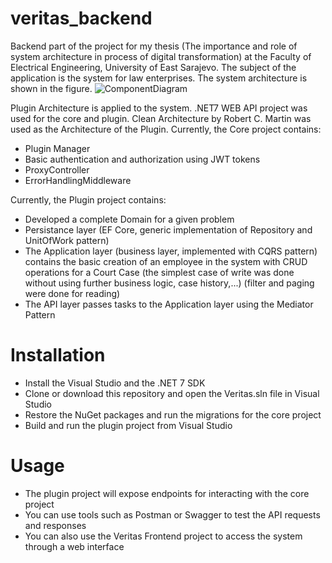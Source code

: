 # veritas_backend
Backend part of the project for my thesis (The importance and role of system architecture in 
process of digital transformation) at the Faculty of Electrical Engineering, University of East Sarajevo. The subject of the application is the system for law enterprises.
The system architecture is shown in the figure.
![ComponentDiagram](https://github.com/stefanjokic99/veritas_backend/assets/77590314/3e87f243-1916-4fad-b07d-ea260df7fc71)

Plugin Architecture is applied to the system. .NET7 WEB API project was used for the core and plugin. Clean Architecture by Robert C. Martin was used as the Architecture of the Plugin.
Currently, the Core project contains:
  * Plugin Manager
  * Basic authentication and authorization using JWT tokens
  * ProxyController
  * ErrorHandlingMiddleware

Currently, the Plugin project contains:
  * Developed a complete Domain for a given problem
  * Persistance layer (EF Core, generic implementation of Repository and UnitOfWork pattern)
  * The Application layer (business layer, implemented with CQRS pattern) contains the basic creation of an employee in the system with CRUD operations for a Court Case (the simplest case of write was done without using further business logic, case history,...) (filter and paging were done for reading)
  * The API layer passes tasks to the Application layer using the Mediator Pattern

# Installation
 * Install the Visual Studio and the .NET 7 SDK
 * Clone or download this repository and open the Veritas.sln file in Visual Studio
 * Restore the NuGet packages and run the migrations for the core project
 * Build and run the plugin project from Visual Studio
# Usage
 * The plugin project will expose endpoints for interacting with the core project
 * You can use tools such as Postman or Swagger to test the API requests and responses
 * You can also use the Veritas Frontend project to access the system through a web interface
